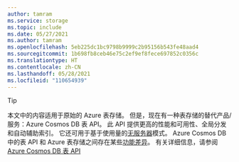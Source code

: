 ```yaml
---
author: tamram
ms.service: storage
ms.topic: include
ms.date: 05/27/2021
ms.author: tamram
ms.openlocfilehash: 5eb225dc1bc9798b9999c2b95156b543fe48aad4
ms.sourcegitcommit: 1b698fb8ceb46e75c2ef9ef8fece697852c0356c
ms.translationtype: HT
ms.contentlocale: zh-CN
ms.lasthandoff: 05/28/2021
ms.locfileid: "110654939"
---
```

> [!TIP]
> 本文中的内容适用于原始的 Azure 表存储。 但是，现在有一种表存储的替代产品/服务：Azure Cosmos DB 表 API。 此 API 提供更高的性能和可用性、全局分发和自动辅助索引。 它还可用于基于使用量的[无服务器](../articles/cosmos-db/serverless.md)模式。 Azure Cosmos DB 中的表 API 和 Azure 表存储之间存在某些[功能差异](../articles/cosmos-db/table-api-faq.yml)。 有关详细信息，请参阅 [Azure Cosmos DB 表 API](../articles/cosmos-db/table-introduction.md)
